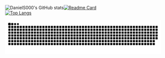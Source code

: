 ![DanielS000's GitHub stats](https://github-readme-stats.vercel.app/api?username=DanielS000&show_icons=true&theme=midnight-purple)[![Readme Card](https://github-readme-stats.vercel.app/api/pin/?username=DanielS000&repo=CPU&theme=midnight-purple)](https://github.com/anuraghazra/github-readme-stats)</br>
[![Top Langs](https://github-readme-stats.vercel.app/api/top-langs/?username=DanielS000&layout=compact&theme=midnight-purple)](https://github.com/anuraghazra/github-readme-stats)</br>


![snake gif](https://github.com/DanielS000/DanielS000/blob/output/github-contribution-grid-snake.svg)
